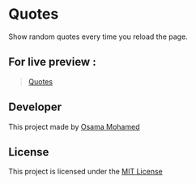 # Quotes
Show random quotes every time you reload the page.



## For live preview :
> [Quotes](https://osama-mohamed.github.io/quotes_api)

## Developer
This project made by [Osama Mohamed](https://www.facebook.com/osama.mohamed.ms)

## License
This project is licensed under the [MIT License](https://opensource.org/licenses/MIT)
